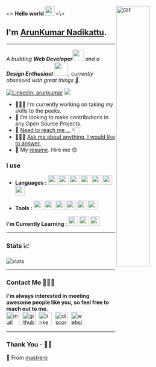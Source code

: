 <section id="introduction">
  <img align="right" alt="GIF" width="42%" src="https://github.com/mastrero/assets/raw/main/mastrero/Myself.gif" />
  <p>
    <> <b> Hello world
      <img width="25px" src="https://github.com/mastrero/assets/raw/main/mastrero/Hello_World.gif" alt="world"> </b>
    <\>
  </p>
  <h2> I'm <a href="https://arunkumar.design/">ArunKumar Nadikattu</a>.</h2>
</section>

<hr />

<p>
  <em>
    A budding <b>Web Developer</b><img src="https://github.com/mastrero/assets/raw/main/mastrero/Developer.gif" width="30px"> and a <b>Design Enthusiast</b>&nbsp;<img src="https://raw.githubusercontent.com/mastrero/assets/main/mastrero/Designer.gif" width="36px">, currently obsessed with great things 🚀.
  </em>  
</p>

[![Linkedin: arunkumar](https://img.shields.io/badge/-ArunKumar_Nadikattu-blue?style=flat-square&logo=Linkedin&logoColor=white&link=https://www.linkedin.com/in/arun-kumar-n/)](https://www.linkedin.com/in/arun-kumar-n/)
![](https://visitor-badge.glitch.me/badge?page_id=mastrero.mastrero)

- 👨🏻‍💻 I’m currently working on taking my skills to the peeks.
- 👬 I’m looking to make contributions in any Open Source Projects.
- 🏃 [Need to reach me ...](#contact-me) 👇🏻
- 🙇🏻‍♂️ [Ask me about anything, I would like to answer.](#contact-me)
- 📂 My [resume](https://drive.google.com/file/d/14YWHGoDYXgaBtXKaOw2ylG8Hp-vJxSmy/view). Hire me 😍

<section id="skills">
<h3><b>I use</b></h3>

<!-- ![HTML5](https://img.shields.io/badge/-HTML5-000000?style=flat&logo=html5) -->

- **Languages :**
  <img height="25" src="https://github.com/mastrero/assets/raw/main/mastrero/languages_tools/html.png">
  <img height="25" src="https://github.com/mastrero/assets/raw/main/mastrero/languages_tools/css.png">
  <img height="25" src="https://github.com/mastrero/assets/raw/main/mastrero/languages_tools/javascript.png">
  <img height="25" src="https://github.com/mastrero/assets/raw/main/mastrero/languages_tools/react.png">
  <img height="25" src="https://github.com/mastrero/assets/raw/main/mastrero/languages_tools/nodejs.png">
  <img height="25" src="https://github.com/mastrero/assets/raw/main/mastrero/languages_tools/styled_components.png">
  <img height="25" src="https://github.com/mastrero/assets/raw/main/mastrero/languages_tools/postgresql.webp">

- **Tools :**
  <img height="25" src="https://github.com/mastrero/assets/raw/main/mastrero/languages_tools/git.png">
  <img height="25" src="https://github.com/mastrero/assets/raw/main/mastrero/languages_tools/github.png">
  <img height="25" src="https://github.com/mastrero/assets/raw/main/mastrero/languages_tools/vscode.png">
  <img height="25" src="https://github.com/mastrero/assets/raw/main/mastrero/languages_tools/adobexd.png">
  <img height="25" src="https://github.com/mastrero/assets/raw/main/mastrero/languages_tools/firebase.jpg">
  <img height="25" src="https://github.com/mastrero/assets/raw/main/mastrero/languages_tools/netlify.png">

**I'm Currently Learning :**
<img height="25" src="https://github.com/mastrero/assets/raw/main/mastrero/languages_tools/typescript.webp">
<img height="25" src="https://github.com/mastrero/assets/raw/main/mastrero/languages_tools/graphql.png">
<img height="25" src="https://github.com/mastrero/assets/raw/main/mastrero/languages_tools/django.png">

</section>

---

<h3 id="stats"><b>Stats 📈</b></h3>

<img src="https://github-readme-stats.vercel.app/api?username=mastrero&show_icons=true" alt="stats" >

<hr />

<section id="contact-me">
  <h3><b>Contact Me 🙋🏻‍♂️</b></h3>
  <b>I'm always interested in meeting awesome people like you, so feel free to reach out to me.</b>
  <br>
  <div>
    <a href="mailto:arunaiekhil@gmail.com" target="_blank"><img src="https://github.com/mastrero/assets/raw/main/mastrero/contact/gmail_dark.png" width="35" alt="mail" ></a>&nbsp;
    <a href="https://github.com/mastrero" target="_blank"><img src="https://github.com/mastrero/assets/raw/main/mastrero/contact/github.svg" width="35" alt="github" ></a>&nbsp;
    <a href="https://www.linkedin.com/in/arun-kumar-n/" target="_blank"><img src="https://github.com/mastrero/assets/raw/main/mastrero/contact/linkedin_dark.png" width="35" alt="linkedin" ></a>&nbsp;
    <a href="https://discord.com/users/ArunKumar#1332" target="_blank"><img src="https://github.com/mastrero/assets/raw/main/mastrero/contact/discord_dark.png" width="35" alt="discord" ></a>&nbsp;
    <a href="https://arunkumar.design" target="_blank"><img src="https://github.com/mastrero/assets/raw/main/mastrero/contact/site.svg" width="35" alt="website" ></a>&nbsp;
  </div>
</section>

<hr />

<section id="conclusion">
  <h3><b>Thank You - 🙏🏼</b></h3>
  <p>💖 From <a href="https://github.com/mastrero">mastrero</a><p>
</section>
